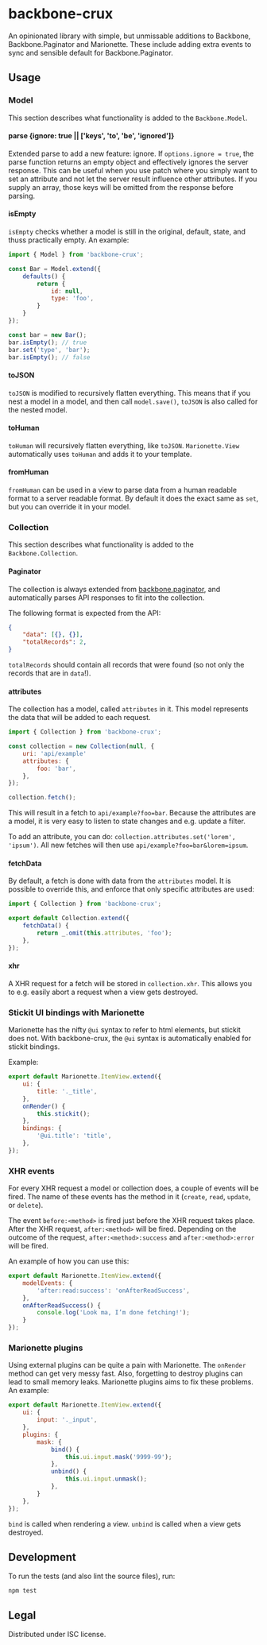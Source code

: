 # backbone-crux

An opinionated library with simple, but unmissable additions to Backbone, Backbone.Paginator and Marionette. These include adding extra events to sync and sensible default for Backbone.Paginator.

## Usage

### Model

This section describes what functionality is added to the `Backbone.Model`.

#### parse {ignore: true || ['keys', 'to', 'be', 'ignored']}

Extended parse to add a new feature: ignore. If `options.ignore = true`, the parse function returns an empty object and effectively ignores the server response. This can be useful when you use patch where you simply want to set an attribute and not let the server result influence other attributes. If you supply an array, those keys will be omitted from the response before parsing.

#### isEmpty

`isEmpty` checks whether a model is still in the original, default, state, and thuss practically empty. An example:

```js
import { Model } from 'backbone-crux';

const Bar = Model.extend({
    defaults() {
        return {
            id: null,
            type: 'foo',
        }
    }
});

const bar = new Bar();
bar.isEmpty(); // true
bar.set('type', 'bar');
bar.isEmpty(); // false
```

#### toJSON

`toJSON` is modified to recursively flatten everything. This means that if you nest a model in a model, and then call `model.save()`, `toJSON` is also called for the nested model.

#### toHuman

`toHuman` will recursively flatten everything, like `toJSON`. `Marionette.View` automatically uses `toHuman` and adds it to your template.

#### fromHuman

`fromHuman` can be used in a view to parse data from a human readable format to a server readable format. By default it does the exact same as `set`, but you can override it in your model.

### Collection

This section describes what functionality is added to the `Backbone.Collection`.

#### Paginator

The collection is always extended from [backbone.paginator](https://github.com/backbone-paginator/backbone.paginator), and automatically parses API responses to fit into the collection.

The following format is expected from the API:

```json
{
    "data": [{}, {}],
    "totalRecords": 2,
}
```

`totalRecords` should contain all records that were found (so not only the records that are in `data`!).

#### attributes

The collection has a model, called `attributes` in it. This model represents the data that will be added to each request.

```js
import { Collection } from 'backbone-crux';

const collection = new Collection(null, {
    uri: 'api/example'
    attributes: {
        foo: 'bar',
    },
});

collection.fetch();
```

This will result in a fetch to `api/example?foo=bar`. Because the attributes are a model, it is very easy to listen to state changes and e.g. update a filter.

To add an attribute, you can do: `collection.attributes.set('lorem', 'ipsum')`. All new fetches will then use `api/example?foo=bar&lorem=ipsum`.

#### fetchData

By default, a fetch is done with data from the `attributes` model. It is possible to override this, and enforce that only specific attributes are used:

```js
import { Collection } from 'backbone-crux';

export default Collection.extend({
    fetchData() {
        return _.omit(this.attributes, 'foo');
    },
});
```

#### xhr

A XHR request for a fetch will be stored in `collection.xhr`. This allows you to e.g. easily abort a request when a view gets destroyed.

### Stickit UI bindings with Marionette

Marionette has the nifty `@ui` syntax to refer to html elements, but stickit 
does not. With backbone-crux, the `@ui` syntax is automatically enabled for stickit bindings.

Example:

```js
export default Marionette.ItemView.extend({
    ui: {
        title: '._title',
    },
    onRender() {
        this.stickit();
    },
    bindings: {
        '@ui.title': 'title',
    },
});
```

### XHR events

For every XHR request a model or collection does, a couple of events will be fired. The name of these events has the method in it (`create`, `read`, `update`, or `delete`).

The event `before:<method>` is fired just before the XHR request takes place. After the XHR request, `after:<method>` will be fired. Depending on the outcome of the request, `after:<method>:success` and `after:<method>:error` will be fired.

An example of how you can use this:

```js
export default Marionette.ItemView.extend({
    modelEvents: {
        'after:read:success': 'onAfterReadSuccess',
    },
    onAfterReadSuccess() {
        console.log('Look ma, I’m done fetching!');
    }
});
```

### Marionette plugins

Using external plugins can be quite a pain with Marionette. The `onRender` method can get very messy fast. Also, forgetting to destroy plugins can lead to small memory leaks. Marionette plugins aims to fix these problems. An example:

```js
export default Marionette.ItemView.extend({
    ui: {
        input: '._input',
    },
    plugins: {
        mask: {
            bind() {
                this.ui.input.mask('9999-99');
            },
            unbind() {
                this.ui.input.unmask();
            },
        }
    },
});
```

`bind` is called when rendering a view. `unbind` is called when a view gets destroyed.

## Development

To run the tests (and also lint the source files), run:

```
npm test
```

## Legal

Distributed under ISC license.
